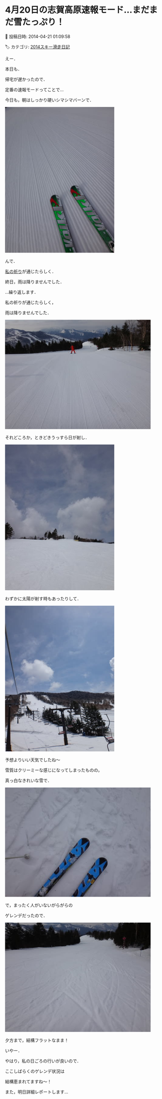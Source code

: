 # 4月20日の志賀高原速報モード…まだまだ雪たっぷり！

📅 投稿日時: 2014-04-21 01:09:58

🏷️ カテゴリ: [2014スキー滑走日記](c992167609b6415052179ee69ea1ea7d8.md)

えー．


本日も．


帰宅が遅かったので．


定番の速報モードってことで…





今日も，朝はしっかり硬いシマシマバーンで．




![6eb9b3d05520749408cb35e4b5e50503.jpg](images/6eb9b3d05520749408cb35e4b5e50503.jpg)




んで．


[私の祈り](e135f0524982e6345f61732b463016ee9.md)が通じたらしく．


終日，雨は降りませんでした．





…繰り返します．


私の祈りが通じたらしく，


雨は降りませんでした．




![858916a9312321f0be16904d70f7d334.jpg](images/858916a9312321f0be16904d70f7d334.jpg)







それどころか，ときどきうっすら日が射し．




![ae536355203719c73b28e283c36b2def.jpg](images/ae536355203719c73b28e283c36b2def.jpg)




わずかに太陽が射す時もあったりして．




![6f4a99a939bee48ee37df9b3b9ba53ab.jpg](images/6f4a99a939bee48ee37df9b3b9ba53ab.jpg)




予想よりいい天気でしたね～





雪質はクリーミーな感じになってしまったものの，


真っ白なきれいな雪で．




![609b2b79b1e01bf98a110b8b1ab78977.jpg](images/609b2b79b1e01bf98a110b8b1ab78977.jpg)




で，まったく人がいないがらがらの


ゲレンデだったので．




![6b42d5a825c6575f927e112c7d3b982b.jpg](images/6b42d5a825c6575f927e112c7d3b982b.jpg)




夕方まで，結構フラットなまま！





いやー．


やはり，私の日ごろの行いが良いので．


ここしばらくのゲレンデ状況は


結構恵まれてますね～！





また，明日詳細レポートします…
